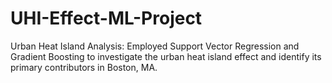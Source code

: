 # UHI-Effect-ML-Project
Urban Heat Island Analysis: Employed Support Vector Regression and Gradient Boosting to investigate the urban heat island effect and identify its primary contributors in Boston, MA.
